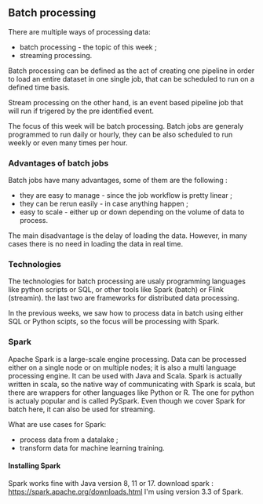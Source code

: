 ## Batch processing

There are multiple ways of processing data:
* batch processing - the topic of this week ;
* streaming processing.

Batch processing can be defined as the act of creating one pipeline in order to load an entire dataset in one single job, that can be scheduled to run on a defined time basis.

Stream processing on the other hand, is an event based pipeline job that will run if trigered by the pre identified event.

The focus of this week will be batch processing. Batch jobs are generaly programmed to run daily or hourly, they can be also scheduled to run weekly or even many times per hour.

### Advantages of batch jobs
Batch jobs have many advantages, some of them are the following :
* they are easy to manage - since the job workflow is pretty linear ;
* they can be rerun easily - in case anything happen ;
* easy to scale - either up or down depending on the volume of data to process.

The main disadvantage is the delay of loading the data. However, in many cases there is no need in loading the data in real time.

### Technologies
The technologies for batch processing are usaly programming languages like python scripts or SQL, or other tools like Spark (batch) or Flink (streamin). the last two are frameworks for distributed data processing.

In the previous weeks, we saw how to process data in batch using either SQL or Python scipts, so the focus will be processing with Spark.

### Spark
Apache Spark is a large-scale engine processing. Data can be processed either on a single node or on multiple nodes; it is also a multi language processing engine. It can be used with Java and Scala. Spark is actually written in scala, so the native way of communicating with Spark is scala, but there are wrappers for other languages like Python or R. The one for python is actualy popular and is called PySpark. Even though we cover Spark for batch here, it can also be used for streaming.

What are use cases for Spark:
* process data from a datalake ;
* transform data for machine learning training.

#### Installing Spark
Spark works fine with Java version 8, 11 or 17.
download spark : https://spark.apache.org/downloads.html
I'm using version 3.3 of Spark.

